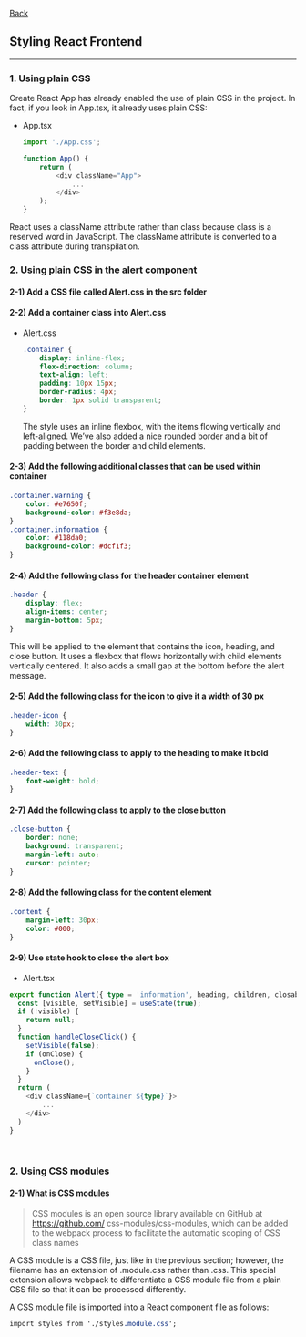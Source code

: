 [Back](README.md)

## Styling React Frontend

<hr>


### 1. Using plain CSS

Create React App has already enabled the use of plain CSS in the project. In fact, if you look in App.tsx, it already uses plain CSS:
- App.tsx
    ```typescript
    import './App.css';

    function App() {
        return (
            <div className="App">
                ...
            </div>
        );
    }
    ```


React uses a className attribute rather than class because class is a reserved word in JavaScript. The className attribute is converted to a class attribute during transpilation.
&nbsp;

### 2. Using plain CSS in the alert component

#### 2-1) Add a CSS file called Alert.css in the src folder

#### 2-2)  Add a container class into Alert.css
- Alert.css
    ```css
    .container {
        display: inline-flex;
        flex-direction: column;
        text-align: left;
        padding: 10px 15px;
        border-radius: 4px;
        border: 1px solid transparent;
    }
    ```
    The style uses an inline flexbox, with the items flowing vertically and left-aligned. We’ve also added a nice rounded border and a bit of padding between the border and child elements.




#### 2-3) Add the following additional classes that can be used within container
```css
.container.warning {
    color: #e7650f;
    background-color: #f3e8da;
}
.container.information {
    color: #118da0;
    background-color: #dcf1f3;
}
```

#### 2-4) Add the following class for the header container element
```css
.header {
    display: flex;
    align-items: center;
    margin-bottom: 5px;
}
```
This will be applied to the element that contains the icon, heading, and close button. It uses a flexbox that flows horizontally with child elements vertically centered. It also adds a small gap at the bottom before the alert message.

#### 2-5) Add the following class for the icon to give it a width of 30 px

```css
.header-icon {
    width: 30px;
}
```

#### 2-6) Add the following class to apply to the heading to make it bold
```css
.header-text {
    font-weight: bold;
}
```

#### 2-7) Add the following class to apply to the close button
```css
.close-button {
    border: none;
    background: transparent;
    margin-left: auto;
    cursor: pointer;
}
```

#### 2-8) Add the following class for the content element

```css
.content {
    margin-left: 30px;
    color: #000;
}
```

#### 2-9) Use state hook to close the alert box

- Alert.tsx
```typescript
export function Alert({ type = 'information', heading, children, closable, onClose }: Props) {
  const [visible, setVisible] = useState(true);
  if (!visible) {
    return null;
  }
  function handleCloseClick() {
    setVisible(false);
    if (onClose) {
      onClose();
    }
  }
  return (
    <div className={`container ${type}`}>
        ...
    </div>
  )
}
```

&nbsp;

### 2. Using CSS modules

#### 2-1) What is CSS modules
> CSS modules is an open source library available on GitHub at https://github.com/
css-modules/css-modules, which can be added to the webpack process to facilitate the 
automatic scoping of CSS class names


A CSS module is a CSS file, just like in the previous section; however, the filename has an extension of .module.css rather than .css. This special extension allows webpack to differentiate a CSS module file from a plain CSS file so that it can be processed differently.

A CSS module file is imported into a React component file as follows:
```css
import styles from './styles.module.css';
```